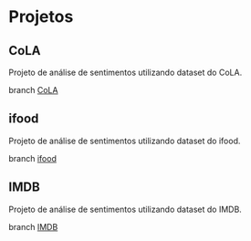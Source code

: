 # Projetos 

## CoLA

Projeto de análise de sentimentos utilizando dataset do CoLA.

branch [CoLA](https://github.com/charlesluizmendes/NLP/tree/cola)

## ifood

Projeto de análise de sentimentos utilizando dataset do ifood.

branch [ifood](https://github.com/charlesluizmendes/NLP/tree/ifood)

## IMDB

Projeto de análise de sentimentos utilizando dataset do IMDB.

branch [IMDB](https://github.com/charlesluizmendes/NLP/tree/imdb)